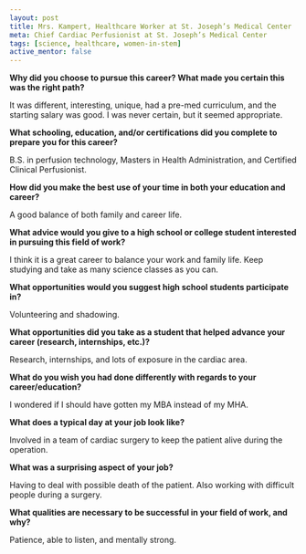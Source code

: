 ```yaml
---
layout: post
title: Mrs. Kampert, Healthcare Worker at St. Joseph’s Medical Center
meta: Chief Cardiac Perfusionist at St. Joseph’s Medical Center
tags: [science, healthcare, women-in-stem]
active_mentor: false
---
```


**Why did you choose to pursue this career?  What made you certain this was the right path?**

It was different, interesting, unique, had a pre-med curriculum, and the starting salary was good. I was never certain, but it seemed appropriate.

**What schooling, education, and/or certifications did you complete to prepare you for this career?**

B.S. in perfusion technology, Masters in Health Administration, and Certified Clinical Perfusionist.

**How did you make the best use of your time in both your education and career?**

A good balance of both family and career life.

**What advice would you give to a high school or college student interested in pursuing this field of work?**

I think it is a great career to balance your work and family life. Keep studying and take as many science classes as you can.

**What opportunities would you suggest high school students participate in?**

Volunteering and shadowing.

**What opportunities did you take as a student that helped advance your career (research, internships, etc.)?**

Research, internships, and lots of exposure in the cardiac area.

**What do you wish you had done differently with regards to your career/education?**

I wondered if I should have gotten my MBA instead of my MHA.

**What does a typical day at your job look like?**

Involved in a team of cardiac surgery to keep the patient alive during the operation.

**What was a surprising aspect of your job?**

Having to deal with possible death of the patient. Also working with difficult people during a surgery.

**What qualities are necessary to be successful in your field of work, and why?**

Patience, able to listen, and mentally strong.
